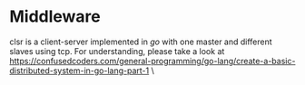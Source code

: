 # Middleware
clsr is a client-server implemented in *go* with one master and different slaves using tcp. For understanding, please take a look at https://confusedcoders.com/general-programming/go-lang/create-a-basic-distributed-system-in-go-lang-part-1 \


